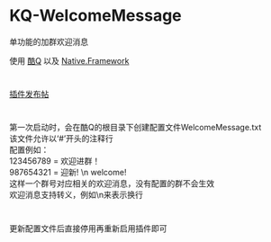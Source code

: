 # KQ-WelcomeMessage
单功能的加群欢迎消息

使用 <a href="https://cqp.cc/">酷Q</a> 以及 <a href="https://github.com/Jie2GG/Native.Framework">Native.Framework</a>  

#
<a href="https://github.com/Jie2GG/Native.Framework">插件发布帖</a>
#  
第一次启动时，会在酷Q的根目录下创建配置文件WelcomeMessage.txt  
该文件允许以‘#’开头的注释行  
配置例如：  
123456789 = 欢迎进群！  
987654321 = 迎新! \n welcome!  
这样一个群号对应相关的欢迎消息，没有配置的群不会生效  
欢迎消息支持转义，例如\n来表示换行  
#  
更新配置文件后直接停用再重新启用插件即可
